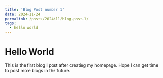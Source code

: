 ```yaml
---
title: 'Blog Post number 1'
date: 2024-11-24
permalink: /posts/2024/11/blog-post-1/
tags:
  - hello world
---
```


Hello World
======

This is the first blog I post after creating my homepage. Hope I can get time to post more blogs in the future.
